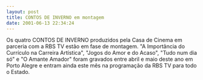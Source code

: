 ```yaml
---
layout: post
title: CONTOS DE INVERNO em montagem
date: 2001-06-13 22:34:24
---
```

Os quatro CONTOS DE INVERNO produzidos pela Casa de Cinema em parceria com a RBS TV estão em fase de montagem. "A Importância do Currículo na Carreira Artística", "Jogos do Amor e do Acaso", "Tudo num dia só" e "O Amante Amador" foram gravados entre abril e maio deste ano em Porto Alegre e entram ainda este mês na programação da RBS TV para todo o Estado.